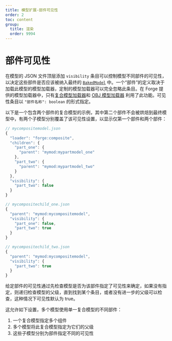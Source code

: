 ```yaml
---
title: 模型扩展-部件可见性
order: 2
toc: content
group:
  title: 渲染
  order: 9994
---
```

部件可见性
===============

在模型的 JSON 文件顶层添加 `visibility` 条目可以控制模型不同部件的可见性，以决定这些部件是否应该被纳入最终的 [`BakedModel`][bakedmodel] 中。一个“部件”的定义取决于加载此模型的模型加载器，定制的模型加载器可以完全忽略此条目。在 Forge 提供的模型加载器中，只有[复合模型加载器][composite]和 [OBJ 模型加载器][obj] 利用了此功能。可见性条目以 `"部件名称": boolean` 的形式指定。

以下是一个包含两个部件的复合模型的示例，其中第二个部件不会被烘焙到最终模型中，有两个子模型分别覆盖了该可见性设置，以显示仅第一个部件和两个部件：

```js
// mycompositemodel.json
{
  "loader": "forge:composite",
  "children": {
    "part_one": {
      "parent": "mymod:mypartmodel_one"
    },
    "part_two": {
      "parent": "mymod:mypartmodel_two"
    }
  },
  "visibility": {
    "part_two": false
  }
}

// mycompositechild_one.json
{
  "parent": "mymod:mycompositemodel",
  "visibility": {
    "part_one": false,
    "part_two": true
  }
}

// mycompositechild_two.json
{
  "parent": "mymod:mycompositemodel",
  "visibility": {
    "part_two": true
  }
}
```

给定部件的可见性通过先检查模型是否为该部件指定了可见性来确定，如果没有指定，则递归检查模型的父级，直到找到某个条目，或者没有进一步的父级可以检查，这种情况下可见性默认为 true。

这允许如下设置，多个模型使用单一复合模型的不同部件：

1. 一个复合模型指定多个组件
2. 多个模型将此复合模型指定为它们的父级
3. 这些子模型分别为部件指定不同的可见性

[bakedmodel]: ../modelloaders/bakedmodel.md
[composite]: ../modelloaders/index.md/#composite-models
[obj]: ../modelloaders/index.md/#wavefront-obj-models